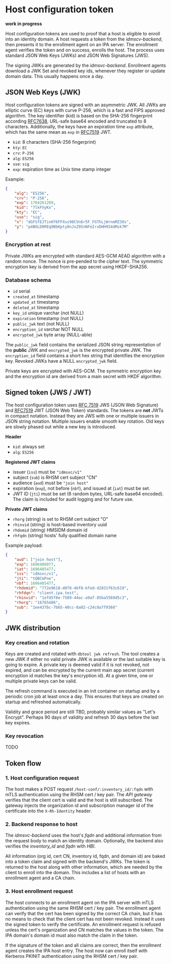 # Host configuration token

**work in progress**

Host configuration tokens are used to proof that a host is eligible to enroll
into an identity domain. A host requests a token from the *idmscv-backend*,
then presents it to the enrollment agent on an IPA server. The enrollment
agent verifies the token and on success, enrolls the host. The process uses
standard JSON Web Keys (JWKs) and JSON Web Signatures (JWS).

The signing JWKs are generated by the *idmsvc-backend*. Enrollment agents
download a JWK Set and revoked key ids, whenever they register or update
domain data. This usually happens once a day.


## JSON Web Keys (JWK)

Host configuration tokens are signed with an asymmetric JWK. All JWKs are
elliptic curve (EC) keys with curve P-256, which is a fast and FIPS approved
algorithm. The key identifier (kid) is based on the SHA-256 fingerprint
according [RFC7638](https://datatracker.ietf.org/doc/html/rfc7638),
URL-safe base64 encoded and truncated to 8 characters. Additionally, the keys
have an expiration time `exp` attribute, which has the same mean as `exp` in
[RFC7519](https://datatracker.ietf.org/doc/html/rfc7519) JWT.

* `kid`: 8 characters (SHA-256 fingerprint)
* `kty`: `EC`
* `crv`: `P-256`
* `alg`: `ES256`
* `use`: `sig`
* `exp`: expiration time as Unix time stamp integer

Example:

```json
{
    "alg": "ES256",
    "crv": "P-256",
    "exp": 1704261209,
    "kid": "7lkFVyKx",
    "kty": "EC",
    "use": "sig",
    "x": "dGFSfEJTinH76FFXus90CVn6r5F_FGThLjWrnmMZ3Os",
    "y": "p4BOLD0REq9BbKpty0nJxZ95nNFeIrxDHH9S4dMsk7M"
}
```

### Encryption at rest

Private JWKs are encrypted with standard AES-GCM AEAD algorithm with a random
nonce. The nonce is pre-pended to the cipher text. The symmetric encryption
key is derived from the app secret using HKDF-SHA256.


### Database schema

* `id` serial
* `created_at` timestamp
* `updated_at` timestamp
* `deleted_at` timestamp
* `key_id` unique varchar (not NULL)
* `expiration` timestamp (not NULL)
* `public_jwk` text (not NULL)
* `encryption_id` varchar NOT NULL
* `encrypted_jwk` byte array (NULL-able)

The `public_jwk` field contains the serialized JSON string representation of
the **public** JWK and `encrypted_jwk` is the encrypted private JWK. The
`encryption_id` field contains a short hex string that identifies the
encryption key. Revoked JWKs have a NULL `encrypted_jwk` field.

Private keys are encrypted with AES-GCM. The symmetric encryption key and
the encryption id are derived from a main secret with HKDF algorithm.


## Signed token (JWS / JWT)

The host configuration token uses
[RFC 7519](https://datatracker.ietf.org/doc/html/rfc7515) JWS (JSON Web
Signature) and [RFC7519](https://datatracker.ietf.org/doc/html/rfc7519)
JWT (JSON Web Token) standards. The tokens are **not** JWTs in compact
notation. Instead they are JWS with one or multiple issuers in JSON string
notation. Multiple issuers enable smooth key rotation. Old keys are slowly
phased out while a new key is introduced.

**Header**
- `kid`: always set
- `alg`: `ES256`

**Registered JWT claims**
- issuer (`iss`) must be `"idmsvc/v1"`
- subject (`sub`) is RHSM cert subject "CN"
- audience (`aud`) must be `"join host"`
- expiration (`exp`), not before (`nbf`), and issued at (`iat`) must be set.
- JWT ID (`jti`) must be set (6 random bytes, URL-safe base64 encoded). The
  claim is included for audit logging and for future use.

**Private JWT claims**
- `rhorg` (string) is set to RHSM cert subject "O"
- `rhinvid` (string) is host-based inventory uuid
- `rhdomid` (string) HMSIDM domain id
- `rhfqdn` (string) hosts' fully qualified domain name

Example payload:

```json
{
    "aud": ["join host"],
    "exp": 1696486077,
    "iat": 1696485477,
    "iss": "idmsvc/v1",
    "jti": "tQBCmPne",
    "nbf": 1696485477,
    "rhdomid": "772e9618-d0f8-4bf8-bfed-d2831f63c619",
    "rhfdqn": "client.ipa.test",
    "rhinvid": "1efd5f0e-7589-44ac-a9af-85ba5569d5c3",
    "rhorg": "16765486",
    "sub": "1ee437bc-7b65-40cc-8a02-c24c8a7f9368"
}
```

## JWK distribution

### Key creation and rotation

Keys are created and rotated with `dbtool jwk refresh`. The tool creates a new
JWK if either no valid private JWK is available or the last suitable key
is going to expire. A private key is deemed valid if it is not revoked,
not expired, and can be encrypted by the current main app secret (current
encryption id matches the key's encryption id). At a given time, one or
multiple private keys can be valid.

The refresh command is executed in an init container on startup and by a
periodic cron job at least once a day. This ensures that keys are created on
startup and refreshed automatically.

Validity and grace period are still TBD, probably similar values as
"Let's Encrypt". Perhaps 90 days of validity and refresh 30 days before the
last key expires.

### Key revocation

TODO

## Token flow

### 1. Host configuration request

The host makes a POST request `/host-conf/:inventory_id/:fqdn` with mTLS
authentication using the RHSM cert / key pair. The *API gateway* verifies that
the client cert is valid and the host is still subscribed. The gateway
injects the organization id and subscription manager id of the certificate
into the `X-Rh-Identity` header.

### 2. Backend response to host

The *idmsvc-backend* uses the host's *fqdn* and additional information from
the request body to match an identity domain. Optionally, the backend also
verifies the *inventory_id* and *fqdn* with *HBI*.

All information (org id, cert CN, inventory id, fqdn, and domain id) are
baked into a token claim and signed with the backend's JWKs. The token is
returned to the host along with other information, which are needed by the
client to enroll into the domain. This includes a list of hosts with an
enrollment agent and a CA chain.

### 3. Host enrollment request

The host connects to an enrollment agent on the IPA server with mTLS
authentication using the same RHSM cert / key pair. The enrollment agent
can verify that the cert has been signed by the correct CA chain, but it
has no means to check that the client cert has not been revoked. Instead
it uses the signed token to verify the certificate. An enrollment request
is refused unless the cert's organization and CN matches the values in
the token. The IPA domain's domain id must also match the claim in the token.

If the signature of the token and all claims are correct, then the enrollment
agent creates the IPA host entry. The host now can enroll itself with
Kerberos PKINIT authentication using the RHSM cert / key pair.
